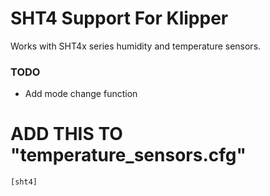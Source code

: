 # SHT4 Support For Klipper
Works with  SHT4x series humidity and temperature sensors.
### TODO
* Add mode change function
# ADD THIS TO "temperature_sensors.cfg"
``` bash 
[sht4]
```
